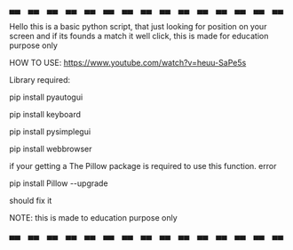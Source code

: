 
▄▄ ▄▄ ▄▄ ▄▄ ▄▄ ▄▄ ▄▄ ▄▄ ▄▄ ▄▄ ▄▄ ▄▄ ▄▄ ▄▄ ▄▄


Hello this is a basic python script, that just looking for position on your screen and if its founds a match it well click, this is made for education purpose only


HOW TO USE: https://www.youtube.com/watch?v=heuu-SaPe5s

Library required:

pip install pyautogui

pip install keyboard

pip install pysimplegui

pip install webbrowser

if your getting a The Pillow package is required to use this function. error

pip install Pillow --upgrade

should fix it

NOTE: this is made to education purpose only

▄▄ ▄▄ ▄▄ ▄▄ ▄▄ ▄▄ ▄▄ ▄▄ ▄▄ ▄▄ ▄▄ ▄▄ ▄▄ ▄▄ ▄▄

